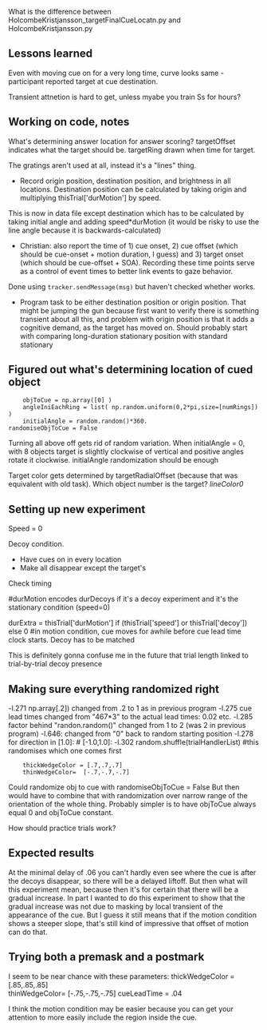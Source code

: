 What is the difference between HolcombeKristjansson_targetFinalCueLocatn.py and HolcombeKristjansson.py

## Lessons learned

Even with moving cue on for a very long time, curve looks same - participant reported target at cue destination.

Transient attnetion is hard to get, unless myabe you train Ss for hours?


## Working on code, notes

What's determining answer location for answer scoring?
targetOffset indicates what the target should be. targetRing drawn when time for target.

The gratings aren't used at all, instead it's a "lines" thing.

* Record origin position, destination position, and brightness in all locations. Destination position can be calculated by taking origin and multiplying thisTrial['durMotion'] by speed.

This is now in data file except destination which has to be calculated by taking initial angle and adding speed*durMotion (it would be risky to use the line angle because it is backwards-calculated)

* Christian: also report the time of 1) cue onset, 2) cue offset (which should be cue-onset + motion duration, I guess) and 3) target onset (which should be cue-offset + SOA). Recording these time points serve as a control of event times to better link events to gaze behavior. 

Done using     `tracker.sendMessage(msg)` but haven't checked whether works.

* Program task to be either destination position or origin position.
That might be jumping the gun because first want to verify there is something transient about all this, and problem with origin position is that it adds a cognitive demand, as the target has moved on.
Should probably start with comparing long-duration stationary position with standard stationary

## Figured out what's determining location of cued object
        objToCue = np.array([0] )
        angleIniEachRing = list( np.random.uniform(0,2*pi,size=[numRings]) )
        initialAngle = random.random()*360.
	randomiseObjToCue = False

Turning all above off gets rid of random variation.
When initialAngle = 0, with 8 objects target is slightly clockwise of vertical and positive angles rotate it clockwise.  initialAngle randomization should be enough


Target color gets determined by targetRadialOffset (because that was equivalent with old task).
Which object number is the target? *lineColor0*

## Setting up new experiment

Speed = 0

Decoy condition. 
* Have cues on in every location
* Make all disappear except the target's

Check timing

#durMotion encodes durDecoys if it's a decoy experiment and it's the stationary condition (speed=0)

durExtra = thisTrial['durMotion'] if (thisTrial['speed'] or thisTrial['decoy']) else 0 #in motion condition, cue moves for awhile before cue lead time clock starts. Decoy has to be matched

This is definitely gonna confuse me in the future that trial length linked to trial-by-trial decoy presence

## Making sure everything randomized right

-l.271 np.array[.2]) changed from .2 to 1 as in previous program
-l.275 cue lead times changed from "467*3" to the actual lead times: 0.02 etc.
-l.285 factor behind "randon.random()" changed from 1 to 2 (was 2 in previous program)
-l.646: changed from "0" back to random starting position
-l.278      for direction in [1.0]: # [-1.0,1.0]:
-l.302 random.shuffle(trialHandlerList) #this randomises which one comes first

        thickWedgeColor = [.7,.7,.7]  
        thinWedgeColor=  [-.7,-.7,-.7] 

Could randomize obj to cue with         randomiseObjToCue = False
But then would have to combine that with randomization over narrow range of the orientation of the whole thing. Probably simpler is to have objToCue always equal 0 and objToCue constant.


How should practice trials work?

## Expected results

At the minimal delay of .06 you can't hardly even see where the cue is after the decoys disappear, so there will be a delayed liftoff. But then what will this experiment mean, because then it's for certain that there will be a gradual increase. In part I wanted to do this experiment to show that the gradual increase was not due to masking by local transient of the appearance of the cue. But I guess it still means that if the motion condition shows a steeper slope, that's still kind of impressive that offset of motion can do that.

## Trying both a premask and a postmark

I seem to be near chance with these parameters:
        thickWedgeColor = [.85,.85,.85]  
        thinWedgeColor=  [-.75,-.75,-.75] 
cueLeadTime = .04

I think the motion condition may be easier because you can get your attention to more easily include the region inside the cue.
